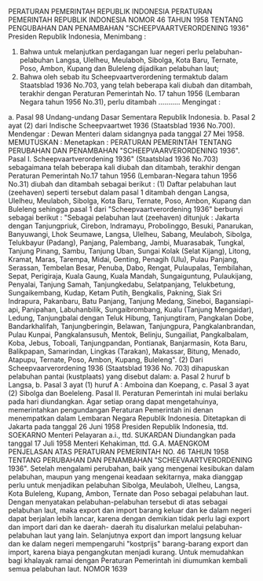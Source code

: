  PERATURAN PEMERINTAH REPUBLIK INDONESIA PERATURAN PEMERINTAH REPUBLIK INDONESIA NOMOR 46 TAHUN 1958 TENTANG PENGUBAHAN DAN PENAMBAHAN "SCHEEPVAARTVERORDENING 1936" Presiden Republik Indonesia,
Menimbang :

1. Bahwa untuk melanjutkan perdagangan luar negeri perlu pelabuhan-pelabuhan Langsa, Ulelheu, Meulaboh, Sibolga, Kota Baru, Ternate, Poso, Ambon, Kupang dan Buleleng dijadikan pelabuhan laut;
2. Bahwa oleh sebab itu Scheepvaartverordening termaktub dalam Staatsblad 1936 No.703, yang telah beberapa kali diubah dan ditambah, terakhir dengan Peraturan Pemerintah No. 17 tahun 1956 (Lembaran Negara tahun 1956 No.31), perlu ditambah ...........
Mengingat :

a. Pasal 98 Undang-undang Dasar Sementara Republik Indonesia.
b. Pasal 2 ayat (2) dari Indische Scheepvaartwet 1936 (Staatsblad 1936 No.700). Mendengar : Dewan Menteri dalam sidangnya pada tanggal 27 Mei 1958.
MEMUTUSKAN :
 Menetapkan : PERATURAN PEMERINTAH TENTANG PERUBAHAN DAN PENAMBAHAN "SCHEEPVAARVERORDENING 1936". Pasal I. Scheepvaartverordening 1936" (Staatsblad 1936 No.703) sebagaimana telah beberapa kali diubah dan ditambah, terakhir dengan Peraturan Pemerintah No.17 tahun 1956 (Lembaran-Negara tahun 1956 No.31) diubah dan ditambah sebagai berikut :
(1) Daftar pelabuhan laut (zeehaven) seperti tersebut dalam pasal 1 ditambah dengan Langsa, Ulelheu, Meulaboh, Sibolga, Kota Baru, Ternate, Poso, Ambon, Kupang dan Buleleng sehingga pasal 1 dari "Scheepvaartverordening 1936" berbunyi sebagai berikut : "Sebagai pelabuhan laut (zeehaven) ditunjuk : Jakarta dengan Tanjungpriuk, Cirebon, lndramayu, Probolinggo, Besuki, Panarukan, Banyuwangi, Lhok Seumawe, Langsa, Ulelheu, Sabang, Meulaboh, Sibolga, Telukbayur (Padang), Panjang, Palembang, Jambi, Muarasabak, Tungkal, Tanjung Pinang, Sambu, Tanjung Uban, Sungai Kolak (Selat Kijang), Litong, Kramat, Maras, Tarempa, Midai, Genting, Penagih (Ulu), Pulau Panjang, Serassan, Tembelan Besar, Penuba, Dabo, Rengat, Pulaupalas, Tembilahan, Sepat, Perigiraja, Kuala Gaung, Kuala Mandah, Sungaiguntung, Pulaukijang, Penyalai, Tanjung Samah, Tanjungkedabu, Selatpanjang, Telukbetung, Sungaikembang, Kudap, Ketam Putih, Bengkalis, Pakning, Siak Sri Indrapura, Pakanbaru, Batu Panjang, Tanjung Medang, Sineboi, Bagansiapi- api, Panipahan, Labuhanbilik, Sungaibrombang, Kualu (Tanjung Mengaidar), Ledung, Tanjungbalai dengan Teluk Hibung, Tanjungtiram, Pangkalan Dobe, Bandarkhalifah, Tanjungberingin, Belawan, Tanjungpura, Pangkalanbrandan, Pulau Kunpai, Pangkalansusuh, Mentok, Belinju, Sungailiat, Pangkalbalam, Koba, Jebus, Toboali, Tanjungpandan, Pontianak, Banjarmasin, Kota Baru, Balikpapan, Samarindan, Lingkas (Tarakan), Makassar, Bitung, Menado, Atapupu, Ternate, Poso, Ambon, Kupang, Buleleng".
(2) Dari Scheepvaarverordening 1936 (Staatsblad 1936 No. 703) dihapuskan pelabuhan pantai (kustplaats) yang disebut dalam:
a. Pasal 2 huruf b Langsa, b. Pasal 3 ayat (1) huruf A : Amboina dan Koepang, c. Pasal 3 ayat (2) Sibolga dan Boeleleng. Pasal II. Peraturan Pemerintah ini mulai berlaku pada hari diundangkan. Agar setiap orang dapat mengetahuinya, memerintahkan pengundangan Peraturan Pemerintah ini denan menempatkan dalam Lembaran Negara Republik Indonesia. Ditetapkan di Jakarta pada tanggal 26 Juni 1958 Presiden Republik Indonesia, ttd. SOEKARNO Menteri Pelayaran a.i., ttd. SUKARDAN Diundangkan pada tanggal 17 Juli 1958 Menteri Kehakiman, ttd. G.A. MAENGKOM PENJELASAN ATAS PERATURAN PEMERINTAH NO. 46 TAHUN 1958 TENTANG PERUBAHAN DAN PENAMBAHAN "SCHEEVAARTVERORDENING 1936". Setelah mengalami perubahan, baik yang mengenai kesibukan dalam pelabuhan, maupun yang mengenai keadaan sekitarnya, maka dianggap perlu untuk menjadikan pelabuhan Sibolga, Meulaboh, Ulelheu, Langsa, Kota Buleleng, Kupang, Ambon, Ternate dan Poso sebagai pelabuhan laut. Dengan menyatakan pelabuhan-pelabuhan tersebut di atas sebagai pelabuhan laut, maka export dan import barang keluar dan ke dalam negeri dapat berjalan lebih lancar, karena dengan demikian tidak perlu lagi export dan import dari dan ke daerah- daerah itu disalurkan melalui pelabuhan-pelabuhan laut yang lain. Selanjutnya export dan import langsung keluar dan ke dalam negeri mempengaruhi "kostprijs" barang-barang export dan import, karena biaya pengangkutan menjadi kurang. Untuk memudahkan bagi khalayak ramai dengan Peraturan Pemerintah ini diumumkan kembali semua pelabuhan laut. NOMOR 1639